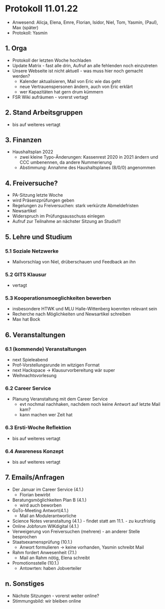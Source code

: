 ---
---

# Protokoll 11.01.22

* Anwesend: Alicja, Elena, Emre, Florian, Isidor, Niel, Tom, Yasmin, (Paul), Max (später)
* Protokoll: Yasmin

## 1. Orga

* Protokoll der letzten Woche hochladen 
* Update Matrix - fast alle drin, Aufruf an alle fehlenden noch einzutreten
* Unsere Webseite ist nicht aktuell - was muss hier noch gemacht werden?
  * Kalender aktualisieren, Mail von Eric wie das geht 
  * neue Vertrauenspersonen ändern, auch von Eric erklärt 
  * wer Kapazitäten hat gern drum kümmern 
* FSR Wiki aufräumen - vorerst vertagt


## 2. Stand Arbeitsgruppen

*  bis auf weiteres vertagt

## 3. Finanzen

* Haushaltsplan 2022
  * zwei kleine Typo-Änderungen: Kassenrest 2020 in 2021 ändern und CCC umbenennen, da andere Nummerierung
  * Abstimmung: Annahme des Haushaltsplanes (8/0/0) angenommen

## 4. Freiversuche?
* PA-Sitzung letzte Woche
* wird Präsenzprüfungen geben
* Regelungen zu Freiversuchen: stark verkürzte Abmeldefristen
* Newsartikel
* Widerspruch im Prüfungsausschuss einlegen
* Aufruf zur Teilnahme an nächster Sitzung an Studis!!!

## 5. Lehre und Studium

### 5.1 Soziale Netzwerke

* Mailvorschlag von Niel, drüberschauen und Feedback an ihn

### 5.2 GITS Klausur

* vertagt

### 5.3 Kooperationsmoeglichkeiten bewerben

* insbesondere HTWK und MLU Halle-Wittenberg koennten relevant sein
* Recherche nach Möglichkeiten und Newsartikel schreiben
* Max hat Bock

## 6. Veranstaltungen

### 6.1 (kommende) Veranstaltungen

* next Spieleabend
* Prof-Vorstellungsrunde im witzigen Format
* next Hackspace -> Klausurvorbereitung wär super
* Weihnachtsvorlesung

### 6.2 Career Service

* Planung Veranstaltung mit dem Career Service
  * evt nochmal nachhaken, nachdem noch keine Antwort auf letzte Mail kam?
  * kann machen wer Zeit hat

### 6.3 Ersti-Woche Reflektion

*  bis auf weiteres vertagt

### 6.4 Awareness Konzept

* bis auf weiteres vertagt

## 7. Emails/Anfragen
* Der Januar im Career Service (4.1.)
  * Florian bewirbt
* Beratungsmöglichkeiten Plan B (4.1.)
  * wird auch beworben
* GoTo-Meeting Antwort(4.1.)
  * Mail an Modulerantworliche
* Science Notes veranstaltung (4.1.) - findet statt am 11.1. - zu kurzfristig
* Online Jobforum WIKdigital (4.1.)
* Verweigerung von Freiversuchen (mehrere) - an anderer Stelle besprochen
* Staatsexamensprüfung (10.1.)
  * Anwort formulieren -> keine vorhanden, Yasmin schreibt Mail 
* Rahm fordert Anwesenheit (7.1.)
  * Mail an Rahm nötig, Elena schreibt 
* Promotionsstelle (10.1.)
  * Antowrten: haben Jobverteiler

## n. Sonstiges

* Nächste Sitzungen - vorerst weiter online?
* Stimmungsbild: wir bleiben online
